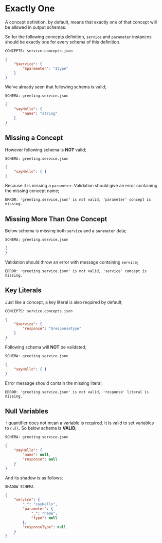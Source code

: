 # Exactly One

A concept definition, by default, means that exactly one of that concept will
be allowed in output schemas.

So for the following concepts definition, `service` and `parameter` instances
should be exactly one for every schema of this definition.

`CONCEPTS: service.concepts.json`

```json
{
    "$service": {
        "$parameter": "$type"
    }
}
```

We've already seen that following schema is valid;

`SCHEMA: greeting.service.json`

```json
{
    "sayHello": {
        "name": "string"
    }
}
```

## Missing a Concept

However following schema is **NOT** valid;

`SCHEMA: greeting.service.json`

```json
{
    "sayHello": { }
}
```

Because it is missing a `parameter`. Validation should give an error containing
the missing concept name;

`ERROR: 'greeting.service.json' is not valid, 'parameter' concept is missing.`

## Missing More Than One Concept

Below schema is missing both `service` and a `parameter` data;

`SCHEMA: greeting.service.json`

```json
{
}
```

Validation should throw an error with message containing `service`;

`ERROR: 'greeting.service.json' is not valid, 'service' concept is missing.`

## Key Literals

Just like a concept, a key literal is also required by default;

`CONCEPTS: service.concepts.json`

```json
{
    "$service": {
        "response": "$responseType"
    }
}
```

Following schema will **NOT** be validated;

`SCHEMA: greeting.service.json`

```json
{
    "sayHello": { }
}
```

Error message should contain the missing literal;

`ERROR: 'greeting.service.json' is not valid, 'response' literal is missing.`

## Null Variables

`?` quantifier does not mean a variable is required. It is valid to set
variables to `null`. So below schema is **VALID**;

`SCHEMA: greeting.service.json`

```json
{
    "sayHello": { 
        "name": null,
        "response": null
    }
}
```

And its shadow is as follows;

`SHADOW SCHEMA`

```json
{
    "service": {
        "_": "sayHello",
        "parameter": {
            "_": "name",
            "type": null
        },
        "responseType": null
    }
}
```
